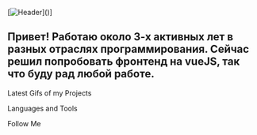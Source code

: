 [![Header](https://github.com/Sepol/sepol/blob/master/assets/git-preview.jpg)](<script>alert('Это далеко не все, что я знаю :D')</script>)]

## Привет! Работаю около 3-х активных лет в разных отраслях программирования. Сейчас решил попробовать фронтенд на vueJS, так что буду рад любой работе.

Latest Gifs of my Projects

Languages and Tools

Follow Me